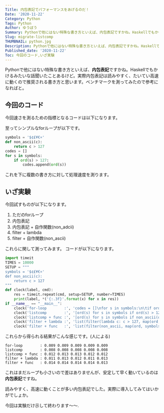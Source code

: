 ```yaml
---
Title: 内包表記でパフォーマンスをあげるのだ！
Date: '2020-11-22'
Category: Python
Tags: Python
Author: ゆうぼう
Summary: Pythonで他にはない特殊な書き方といえば、内包表記ですかね。Haskellでもかけるみたいな話聞いたことあるけど。実際内包表記は読みやすく、たいてい高速に動くので推奨される書き方と思います。ベンチマークを測ってみたので参考になればと。
Slug: migrate-listcomp
THUMBNAIL: python.jpg
Description: Pythonで他にはない特殊な書き方といえば、内包表記ですかね。Haskellでもかけるみたいな話聞いたことあるけど。実際内包表記は読みやすく、たいてい高速に動くので推奨される書き方と思います。ベンチマークを測ってみたので参考になればと。
Published_date: '2020-11-22'
Toc: 今回のコード,いざ実験
---
```


Pythonで他にはない特殊な書き方といえば、**内包表記**ですかね。Haskellでもかけるみたいな話聞いたことあるけど。実際内包表記は読みやすく、たいてい高速に動くので推奨される書き方と思います。ベンチマークを測ってみたので参考になればと。

## 今回のコード

今回速さを測るための指標となるコードは以下になります。

至ってシンプルなforループが以下です。

~~~python
symbols = '$¢£¥€¤'
def non_ascii(c):
    return c > 127
codes = []
for s in symbols:
    if ord(s) > 127:
        codes.append(ord(s))
~~~

これを下に複数の書き方に対して処理速度を測ります。

## いざ実験

今回試すものが以下になります。

1. ただのforループ
2. 内包表記
3. 内包表記 + 自作関数(non_adcii)
4. filter + lambda
5. filter + 自作関数(non_ascii)

これらに関して測ってみます。
コードが以下になります。

~~~python
import timeit
TIMES = 10000
SETUP = """
symbols = '$¢£¥€¤'
def non_ascii(c):
    return c > 127
"""
def clock(label, cmd):
    res = timeit.repeat(cmd, setup=SETUP, number=TIMES)
    print(label, *('{:.3f}'.format(x) for x in res))
if __name__ == "__main__":
    clock('for-loop        :', 'codes = []\nfor s in symbols:\n\tif ord(s) > 127: codes.append(ord(s))\ncodes')
    clock('listcomp        :', '[ord(s) for s in symbols if ord(s) > 127]')
    clock('listcomp + func :', '[ord(s) for s in symbols if non_ascii(ord(s))]')
    clock('filter + lambda :', 'list(filter(lambda c: c > 127, map(ord, symbols)))')
    clock('filter + func   :', 'list(filter(non_ascii, map(ord, symbols)))')
~~~

これらから得られる結果がこんな感じです。(人による)

```
for-loop        : 0.009 0.009 0.009 0.009 0.009
listcomp        : 0.008 0.008 0.008 0.008 0.008
listcomp + func : 0.012 0.013 0.013 0.012 0.012
filter + lambda : 0.011 0.013 0.012 0.011 0.013
filter + func   : 0.014 0.014 0.014 0.014 0.013
```

これはまだループも小さいので差はありませんが、安定して早く動いているのは**内包表記**ですね。

読みやすく、高速に動くことが多い内包表記でした。実際に導入してみてはいかがでしょか。

今回は実験だけ示して終わります〜〜.
